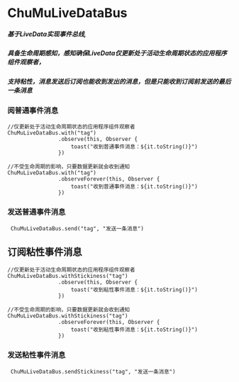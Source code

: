 # ChuMuLiveDataBus

##### 基于LiveData实现事件总线,



##### 具备生命周期感知，感知确保LiveData仅更新处于活动生命周期状态的应用程序组件观察者，

##### 支持粘性，消息发送后订阅也能收到发出的消息，但是只能收到订阅前发送的最后一条消息

### 阅普通事件消息

```
//仅更新处于活动生命周期状态的应用程序组件观察者
ChuMuLiveDataBus.with("tag")
                .observe(this, Observer {
                    toast("收到普通事件消息：${it.toString()}")
                })

//不受生命周期的影响，只要数据更新就会收到通知
ChuMuLiveDataBus.with("tag")
                .observeForever(this, Observer {
                    toast("收到普通事件消息：${it.toString()}")
                })
```

### 发送普通事件消息

```
 ChuMuLiveDataBus.send("tag", "发送一条消息")
```

## 订阅粘性事件消息

```
//仅更新处于活动生命周期状态的应用程序组件观察者
ChuMuLiveDataBus.withStickiness("tag")
                .observe(this, Observer {
                    toast("收到粘性事件消息：${it.toString()}")
                })

//不受生命周期的影响，只要数据更新就会收到通知
ChuMuLiveDataBus.withStickiness("tag")
                .observeForever(this, Observer {
                    toast("收到粘性事件消息：${it.toString()}")
                })
```

### 发送粘性事件消息

```
 ChuMuLiveDataBus.sendStickiness("tag", "发送一条消息")
```